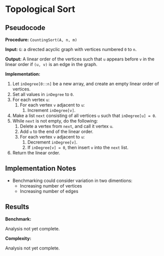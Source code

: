 # Topological Sort

## Pseudocode

**Procedure:** `CountingSort(A, n, m)`

**Input:** `G`: a directed acyclic graph with vertices numbered `0` to `n`.

**Output:** A linear order of the vertices such that `u` appears before `v` in the linear order if `(u, v)` is an edge in the graph.

**Implementation:**

1. Let `inDegree[0::n]` be a new array, and create an empty linear order of vertices.
2. Set all values in `inDegree` to `0`.
3. For each vertex `u`:
   1. For each vertex `v` adjacent to `u`:
      1. Increment `inDegree[v]`.
4. Make a list `next` consisting of all vertices `u` such that `inDegree[u] = 0`.
5. While `next` is not empty, do the following:
   1. Delete a vertex from `next`, and call it vertex `u`.
   2. Add `u` to the end of the linear order.
   3. For each vertex `v` adjacent to `u`:
      1. Decrement `inDegree[v]`.
      2. If `inDegree[v] = 0`, then insert `v` into the `next` list.
6. Return the linear order.

## Implementation Notes

* Benchmarking could consider variation in two dimentions:
  * Increasing number of vertices
  * Increasing number of edges

## Results

**Benchmark:**

Analysis not yet complete.

**Complexity:**

Analysis not yet complete.

